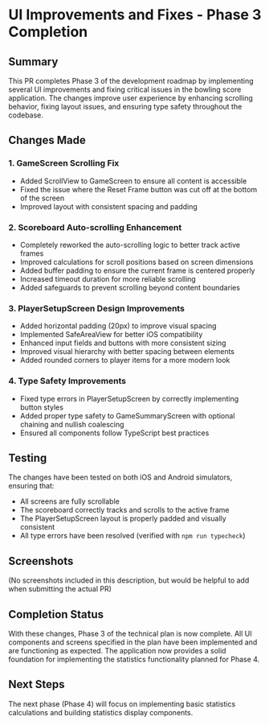 # UI Improvements and Fixes - Phase 3 Completion

## Summary

This PR completes Phase 3 of the development roadmap by implementing several UI improvements and fixing critical issues in the bowling score application. The changes improve user experience by enhancing scrolling behavior, fixing layout issues, and ensuring type safety throughout the codebase.

## Changes Made

### 1. GameScreen Scrolling Fix

- Added ScrollView to GameScreen to ensure all content is accessible
- Fixed the issue where the Reset Frame button was cut off at the bottom of the screen
- Improved layout with consistent spacing and padding

### 2. Scoreboard Auto-scrolling Enhancement

- Completely reworked the auto-scrolling logic to better track active frames
- Improved calculations for scroll positions based on screen dimensions
- Added buffer padding to ensure the current frame is centered properly
- Increased timeout duration for more reliable scrolling
- Added safeguards to prevent scrolling beyond content boundaries

### 3. PlayerSetupScreen Design Improvements

- Added horizontal padding (20px) to improve visual spacing
- Implemented SafeAreaView for better iOS compatibility
- Enhanced input fields and buttons with more consistent sizing
- Improved visual hierarchy with better spacing between elements
- Added rounded corners to player items for a more modern look

### 4. Type Safety Improvements

- Fixed type errors in PlayerSetupScreen by correctly implementing button styles
- Added proper type safety to GameSummaryScreen with optional chaining and nullish coalescing
- Ensured all components follow TypeScript best practices

## Testing

The changes have been tested on both iOS and Android simulators, ensuring that:

- All screens are fully scrollable
- The scoreboard correctly tracks and scrolls to the active frame
- The PlayerSetupScreen layout is properly padded and visually consistent
- All type errors have been resolved (verified with `npm run typecheck`)

## Screenshots

(No screenshots included in this description, but would be helpful to add when submitting the actual PR)

## Completion Status

With these changes, Phase 3 of the technical plan is now complete. All UI components and screens specified in the plan have been implemented and are functioning as expected. The application now provides a solid foundation for implementing the statistics functionality planned for Phase 4.

## Next Steps

The next phase (Phase 4) will focus on implementing basic statistics calculations and building statistics display components.
